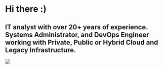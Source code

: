 <h1>Hi there :)</h1>

<h2>
  IT analyst with over 20+ years of experience. Systems Administrator, and DevOps Engineer working with Private, Public or Hybrid Cloud and Legacy Infrastructure.
</h2>

  <a href="https://linkedin.com/in/gmedeiros">
    <img src="https://i0.wp.com/gmedeiros.net/wp-content/uploads/2022/04/tech-icons.png?resize=768%2C709&ssl=1">
  </a>
